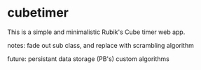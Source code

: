 # cubetimer
This is a simple and minimalistic Rubik's Cube timer web app.

notes:
fade out sub class, and replace with scrambling algorithm

future:
persistant data storage (PB's)
custom algorithms